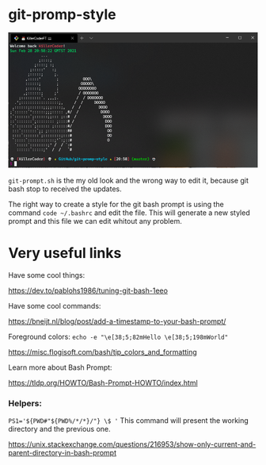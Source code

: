 # git-promp-style

![Screenshot](https://github.com/KillerCoderPT/git-promp-style/blob/master/screenshot.png)

`git-prompt.sh` is the my old look and the wrong way to edit it, because git bash stop to received the updates.

The right way to create a style for the git bash prompt is using the command `code ~/.bashrc` and edit the file. This will generate a new styled prompt and this file we can edit whitout any problem.

# Very useful links

Have some cool things:

https://dev.to/pablohs1986/tuning-git-bash-1eeo

Have some cool commands:

https://bneijt.nl/blog/post/add-a-timestamp-to-your-bash-prompt/

Foreground colors: `echo -e "\e[38;5;82mHello \e[38;5;198mWorld"`

https://misc.flogisoft.com/bash/tip_colors_and_formatting

Learn more about Bash Prompt:

https://tldp.org/HOWTO/Bash-Prompt-HOWTO/index.html

### Helpers:

`PS1='${PWD#"${PWD%/*/*}/"} \$ '` This command will present the working directory and the previous one.

https://unix.stackexchange.com/questions/216953/show-only-current-and-parent-directory-in-bash-prompt
